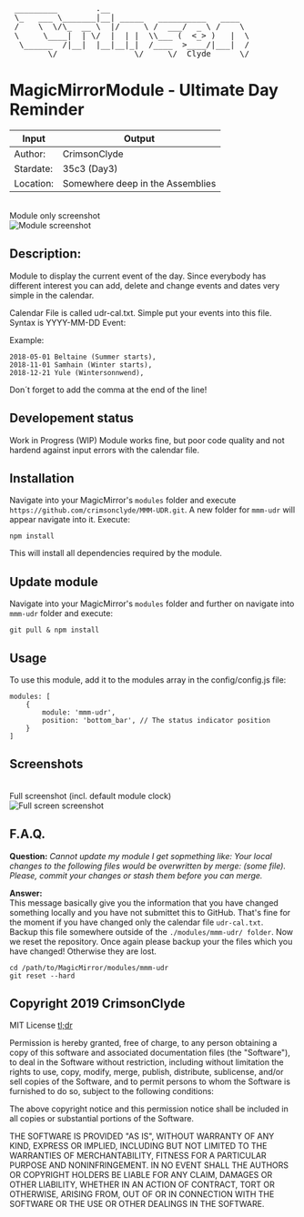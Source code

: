 <pre>
 _________        .__
 \_   ___ \_______|__| _____   __________   ____
 /    \  \/\_  __ \  |/     \ /  ___/  _ \ /    \
 \     \____|  | \/  |  | |  \\___ (  <_> )   |  \
  \______  /|__|  |__|__|_|  /____  >____/|___|  /
        \/                \/     \/  Clyde      \/ </pre>


# MagicMirrorModule - Ultimate Day Reminder


| Input | Output |
| --- |---|
|Author:     | CrimsonClyde   |
|Stardate:   | 35c3 (Day3)   |
|Location:   | Somewhere deep in the Assemblies   |


<br>Module only screenshot</br>
![Module screenshot](./screenshots/MagicMirror%C2%B2-UDR_solo.png)


## Description:
Module to display the current event of the day. Since everybody has different interest you can add, delete and change events and dates very simple in the calendar.

Calendar File is called udr-cal.txt. Simple put your events into this file.
Syntax is YYYY-MM-DD Event:

Example:
```
2018-05-01 Beltaine (Summer starts),
2018-11-01 Samhain (Winter starts),
2018-12-21 Yule (Wintersonnwend),
```

Don´t forget to add the comma at the end of the line!


## Developement status
Work in Progress (WIP)
Module works fine, but poor code quality and not hardend against input errors with the calendar file.

## Installation
Navigate into your MagicMirror's `modules` folder and execute `https://github.com/crimsonclyde/MMM-UDR.git`. A new folder for `mmm-udr` will appear navigate into it. Execute:
```
npm install
```
This will install all dependencies required by the module.

## Update module
Navigate into your MagicMirror's `modules` folder and further on navigate into `mmm-udr` folder and execute:
```
git pull & npm install
```

## Usage
To use this module, add it to the modules array in the config/config.js file:

```
modules: [
	{
		module: 'mmm-udr',
		position: 'bottom_bar', // The status indicator position
	}
]
```


##  Screenshots
<br>Full screenshot (incl. default module clock)</br>
![Full screen screenshot](./screenshots/MagicMirror%C2%B2-UDR_full.png)

## F.A.Q.
**Question:** *Cannot update my module I get sopmething like: Your local changes to the following files would be overwritten by merge: (some file). Please, commit your changes or stash them before you can merge.*

**Answer:**
<br>This message basically give you the information that you have changed something locally and you have not submittet this to GitHub. That's fine for the moment if you have changed only the calendar file `udr-cal.txt`.<br />
Backup this file somewhere outside of the `./modules/mmm-udr/ folder`.
Now we reset the repository. Once again please backup your the files which you have changed! Otherwise they are lost.
```
cd /path/to/MagicMirror/modules/mmm-udr
git reset --hard
```







## Copyright 2019 CrimsonClyde

MIT License [tl;dr](https://tldrlegal.com/license/mit-license)

Permission is hereby granted, free of charge, to any person obtaining a copy of this software and associated documentation files (the "Software"), to deal in the Software without restriction, including without limitation the rights to use, copy, modify, merge, publish, distribute, sublicense, and/or sell copies of the Software, and to permit persons to whom the Software is furnished to do so, subject to the following conditions:

The above copyright notice and this permission notice shall be included in all copies or substantial portions of the Software.

THE SOFTWARE IS PROVIDED "AS IS", WITHOUT WARRANTY OF ANY KIND, EXPRESS OR IMPLIED, INCLUDING BUT NOT LIMITED TO THE WARRANTIES OF MERCHANTABILITY, FITNESS FOR A PARTICULAR PURPOSE AND NONINFRINGEMENT. IN NO EVENT SHALL THE AUTHORS OR COPYRIGHT HOLDERS BE LIABLE FOR ANY CLAIM, DAMAGES OR OTHER LIABILITY, WHETHER IN AN ACTION OF CONTRACT, TORT OR OTHERWISE, ARISING FROM, OUT OF OR IN CONNECTION WITH THE SOFTWARE OR THE USE OR OTHER DEALINGS IN THE SOFTWARE.
